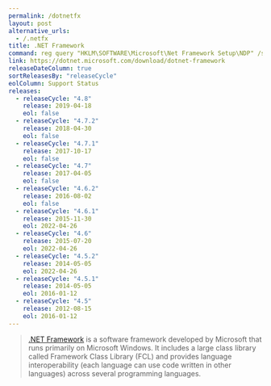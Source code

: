 ```yaml
---
permalink: /dotnetfx
layout: post
alternative_urls:
  - /.netfx
title: .NET Framework
command: reg query "HKLM\SOFTWARE\Microsoft\Net Framework Setup\NDP" /s
link: https://dotnet.microsoft.com/download/dotnet-framework
releaseDateColumn: true
sortReleasesBy: "releaseCycle"
eolColumn: Support Status
releases:
  - releaseCycle: "4.8"
    release: 2019-04-18
    eol: false
  - releaseCycle: "4.7.2"
    release: 2018-04-30
    eol: false
  - releaseCycle: "4.7.1"
    release: 2017-10-17
    eol: false
  - releaseCycle: "4.7"
    release: 2017-04-05
    eol: false
  - releaseCycle: "4.6.2"
    release: 2016-08-02
    eol: false
  - releaseCycle: "4.6.1"
    release: 2015-11-30
    eol: 2022-04-26
  - releaseCycle: "4.6"
    release: 2015-07-20
    eol: 2022-04-26
  - releaseCycle: "4.5.2"
    release: 2014-05-05
    eol: 2022-04-26
  - releaseCycle: "4.5.1"
    release: 2014-05-05
    eol: 2016-01-12
  - releaseCycle: "4.5"
    release: 2012-08-15
    eol: 2016-01-12
---
```


> [.NET Framework](https://dotnet.microsoft.com/) is a software framework developed by Microsoft that runs primarily on Microsoft Windows. It includes a large class library called Framework Class Library (FCL) and provides language interoperability (each language can use code written in other languages) across several programming languages.
